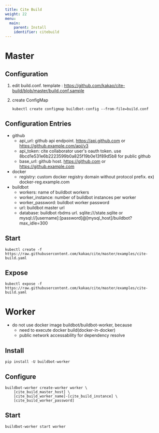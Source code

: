```yaml
---
title: Cite Build
weight: 22
menu:
  main:
    parent: Install
    identifier: citebuild
---
```

# Master

## Configuration

1. edit build.conf. template : https://github.com/kakao/cite-build/blob/master/build.conf.sample
1. create ConfigMap

    ```
    kubectl create configmap buildbot-config --from-file=build.conf
    ```

## Configuration Entries
* github
  * api_url: github api endpoint. https://api.github.com or https://github.example.com/api/v3
  * api_token: cite collaborator user's oauth token. use 8bcd1e531e6b2223599b0a825f19b0e13f89d5b8 for public github
  * base_url: github host. https://github.com or https://github.example.com
* docker
  * registry: custom docker registry domain without protocol prefix. ex) docker-reg.example.com
* buildbot
  * workers: name of buildbot workers
  * worker_instance: number of buildbot instances per worker
  * worker_password: buildbot worker password
  * url: buildbot master url
  * database: buildbot rbdms url. sqlite:///state.sqlite or mysql://[username]:[password]@[mysql_host]/buildbot?max_idle=300

## Start
```
kubectl create -f https://raw.githubusercontent.com/kakao/cite/master/examples/cite-build.yaml
```

## Expose
```
kubectl expose -f https://raw.githubusercontent.com/kakao/cite/master/examples/cite-build.yaml
```

# Worker
* do not use docker image buildbot/buildbot-worker, because
  * need to execute docker build(docker-in-docker)
  * public network accessability for dependency resolve

## Install

```
pip install -U buildbot-worker
```

## Configure

```
buildbot-worker create-worker worker \
    [cite_build_master_host] \
    [cite_build_worker_name]-[cite_build_instance] \
    [cite_build_worker_password]
```

## Start

```
buildbot-worker start worker
```
